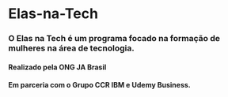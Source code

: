 # Elas-na-Tech

### O Elas na Tech é um programa focado na formação de mulheres na área de tecnologia. 

#### Realizado pela ONG  JA Brasil
#### Em parceria com o Grupo CCR IBM e Udemy Business.
